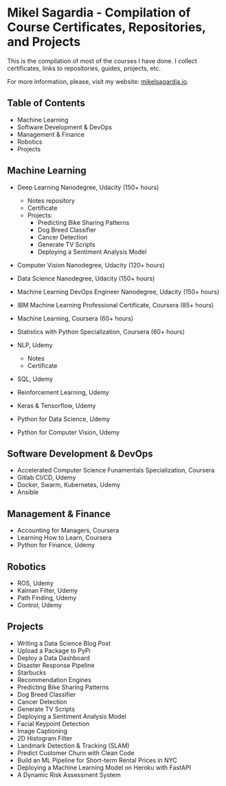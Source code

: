 # Mikel Sagardia - Compilation of Course Certificates, Repositories, and Projects

This is the compilation of most of the courses I have done. I collect certificates, links to repositories, guides, projects, etc.

For more information, please, visit my website: [mikelsagardia.io](mikelsagardia.io).

## Table of Contents

- Machine Learning
- Software Development & DevOps
- Management & Finance
- Robotics
- Projects

## Machine Learning

- Deep Learning Nanodegree, Udacity (150+ hours)
	- Notes repository
	- Certificate
	- Projects: 
		- Predicting Bike Sharing Patterns
		- Dog Breed Classifier
		- Cancer Detection
		- Generate TV Scripts
		- Deploying a Sentiment Analysis Model
- Computer Vision Nanodegree, Udacity (120+ hours)
- Data Science Nanodegree, Udacity (150+ hours)
- Machine Learning DevOps Engineer Nanodegree, Udacity (150+ hours)
- IBM Machine Learning Professional Certificate, Coursera (85+ hours)
- Machine Learning, Coursera (60+ hours)
- Statistics with Python Specialization, Coursera (60+ hours)

- NLP, Udemy
	- Notes
	- Certificate
- SQL, Udemy
- Reinforcement Learning, Udemy
- Keras & Tensorflow, Udemy
- Python for Data Science, Udemy
- Python for Computer Vision, Udemy

## Software Development & DevOps

- Accelerated Computer Science Funamentals Specialization, Coursera
- Gitlab CI/CD, Udemy
- Docker, Swarm, Kubernetes, Udemy
- Ansible

## Management & Finance

- Accounting for Managers, Coursera
- Learning How to Learn, Coursera
- Python for Finance, Udemy

## Robotics

- ROS, Udemy
- Kalman Filter, Udemy
- Path Finding, Udemy
- Control, Udemy

## Projects

- Writing a Data Science Blog Post
- Upload a Package to PyPi
- Deploy a Data Dashboard
- Disaster Response Pipeline
- Starbucks
- Recommendation Engines
- Predicting Bike Sharing Patterns
- Dog Breed Classifier
- Cancer Detection
- Generate TV Scripts
- Deploying a Sentiment Analysis Model
- Facial Keypoint Detection
- Image Captioning
- 2D Histogram Filter
- Landmark Detection & Tracking (SLAM)
- Predict Customer Churn with Clean Code
- Build an ML Pipeline for Short-term Rental Prices in NYC
- Deploying a Machine Learning Model on Heroku with FastAPI
- A Dynamic Risk Assessment System

